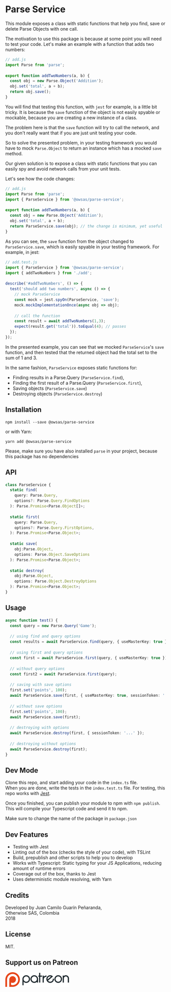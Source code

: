 # Parse Service

This module exposes a class with static functions that help you find, save or delete Parse Objects with one call.

The motivation to use this package is because at some point you will need to test your code. Let's make an example with a function that adds two numbers:

```js
// add.js
import Parse from 'parse';

export function addTwoNumbers(a, b) {
  const obj = new Parse.Object('Addition');
  obj.set('total', a + b);
  return obj.save();
}
```
You will find that testing this function, with `jest` for example, is a little bit tricky. It is because the `save` function of the object is not easily spyable or mockable, because you are creating a new instance of a class.

The problem here is that the `save` function will try to call the network, and you don't really want that if you are just unit testing your code.

So to solve the presented problem, in your testing framework you would have to mock `Parse.Object` to return an instance which has a mocked `save` method.

Our given solution is to expose a class with static functions that you can easily spy and avoid network calls from your unit tests.

Let's see how the code changes:

```js
// add.js
import Parse from 'parse';
import { ParseService } from '@owsas/parse-service';

export function addTwoNumbers(a, b) {
  const obj = new Parse.Object('Addition');
  obj.set('total', a + b);
  return ParseService.save(obj); // the change is minimum, yet useful
}
```

As you can see, the `save` function from the object changed to `ParseService.save`, which is easily spyable in your testing framework. For example, in jest: 

```js 
// add.test.js
import { ParseService } from '@owsas/parse-service';
import { addTwoNumbers } from './add';

describe('#addTwoNumbers', () => {
  test('should add two numbers', async () => {
    // mock ParseService
    const mock = jest.spyOn(ParseService, 'save');
    mock.mockImplementationOnce(async obj => obj);

    // call the function
    const result = await addTwoNumbers(1,3);
    expect(result.get('total')).toEqual(4); // passes
  });
});
``` 

In the presented example, you can see that we mocked `ParseService`'s `save` function, and then tested that the returned object had the total set to the sum of 1 and 3.

In the same fashion, `ParseService` exposes static functions for:
* Finding results in a Parse.Query (`ParseService.find`),
* Finding the first result of a Parse.Query (`ParseService.first`),
* Saving objects (`ParseService.save`)
* Destroying objects (`ParseService.destroy`)


## Installation

```
npm install --save @owsas/parse-service
```

or with Yarn:
```
yarn add @owsas/parse-service
```

Please, make sure you have also installed `parse` in your project, because this package has no dependencies

## API

```ts
class ParseService {
  static find(
    query: Parse.Query, 
    options?: Parse.Query.FindOptions
  ): Parse.Promise<Parse.Object[]>;

  static first(
    query: Parse.Query, 
    options?: Parse.Query.FirstOptions,
  ): Parse.Promise<Parse.Object>;

  static save(
    obj:Parse.Object, 
    options: Parse.Object.SaveOptions
  ): Parse.Promise<Parse.Object>;

  static destroy(
    obj:Parse.Object, 
    options: Parse.Object.DestroyOptions
  ): Parse.Promise<Parse.Object>;
}
```

## Usage

```ts
async function test() {
  const query = new Parse.Query('Game');
  
  // using find and query options
  const results = await ParseService.find(query, { useMasterKey: true });

  // using first and query options
  const first = await ParseService.first(query, { useMasterKey: true });

  // without query options
  const first2 = await ParseService.first(query);

  // saving with save options
  first.set('points', 100);
  await ParseService.save(first, { useMasterKey: true, sessionToken: '...' });

  // without save options
  first.set('points', 100);
  await ParseService.save(first);

  // destroying with options
  await ParseService.destroy(first, { sessionToken: '...' });

  // destroying without options
  await ParseService.destroy(first);
}
```

## Dev Mode
Clone this repo, and start adding your code in the `index.ts` file.  
When you are done, write the tests in the `index.test.ts` file. For testing, this repo works with [Jest](https://facebook.github.io/jest/).

Once you finished, you can publish your module to npm with `npm publish`. This will compile your Typescript code
and send it to npm.

Make sure to change the name of the package in `package.json`

## Dev Features
* Testing with Jest
* Linting out of the box (checks the style of your code), with TSLint
* Build, prepublish and other scripts to help you to develop
* Works with Typescript: Static typing for your JS Applications, reducing amount of runtime errors
* Coverage out of the box, thanks to Jest
* Uses deterministic module resolving, with Yarn

## Credits

Developed by Juan Camilo Guarín Peñaranda,  
Otherwise SAS, Colombia  
2018

## License 

MIT.

## Support us on Patreon
[![patreon](./repo/patreon.png)](https://patreon.com/owsas)
